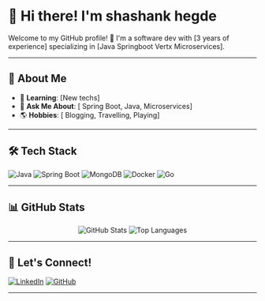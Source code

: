 # 👋 Hi there! I'm shashank hegde 

Welcome to my GitHub profile! 🚀 I'm a software dev with [3 years of experience] specializing in [Java Springboot Vertx Microservices].  

---

## 🌟 About Me

- 🌱 **Learning**: [New techs]
- 💬 **Ask Me About**: [ Spring Boot, Java, Microservices]
- 🌎 **Hobbies**: [ Blogging, Travelling, Playing]



---

## 🛠️ Tech Stack

![Java](https://img.shields.io/badge/Java-ED8B00?style=for-the-badge&logo=java&logoColor=white)
![Spring Boot](https://img.shields.io/badge/Spring%20Boot-6DB33F?style=for-the-badge&logo=spring-boot&logoColor=white)
![MongoDB](https://img.shields.io/badge/MongoDB-4EA94B?style=for-the-badge&logo=mongodb&logoColor=white)
![Docker](https://img.shields.io/badge/Docker-2496ED?style=for-the-badge&logo=docker&logoColor=white)
![Go](https://img.shields.io/badge/GO-2496ED?style=for-the-badge)

---

## 📊 GitHub Stats

<p align="center">
  <img src="https://github-readme-stats.vercel.app/api?username=shashank29-p&show_icons=true&theme=radical&hide_border=true" alt="GitHub Stats" />
  <img src="https://github-readme-stats.vercel.app/api/top-langs/?username=shashank29-p&layout=compact&theme=radical&hide_border=true" alt="Top Languages" />
</p>

---

## 🤝 Let's Connect!

[![LinkedIn](https://img.shields.io/badge/LinkedIn-%230077B5.svg?&style=for-the-badge&logo=linkedin&logoColor=white)](https://linkedin.com/in/yourprofile)
[![GitHub](https://img.shields.io/badge/GitHub-181717?style=for-the-badge&logo=github&logoColor=white)](https://github.com/shashank29-p)

---

